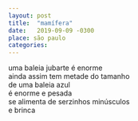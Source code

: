 ```yaml
---
layout: post
title:  "mamífera"
date:   2019-09-09 -0300
place: são paulo
categories:
---
```


<!--more-->

uma baleia jubarte é enorme  
ainda assim tem metade do tamanho  
de uma baleia azul  
é enorme e pesada  
se alimenta de serzinhos minúsculos  
e brinca  
